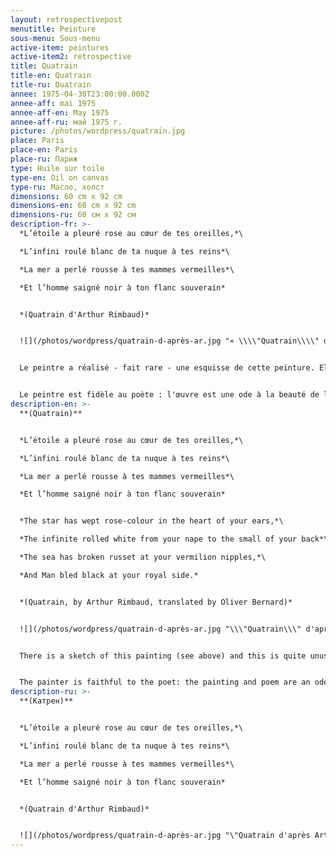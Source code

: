 ```yaml
---
layout: retrospectivepost
menutitle: Peinture
sous-menu: Sous-menu
active-item: peintures
active-item2: retrospective
title: Quatrain
title-en: Quatrain
title-ru: Quatrain
annee: 1975-04-30T23:00:00.000Z
annee-aff: mai 1975
annee-aff-en: May 1975
annee-aff-ru: май 1975 г.
picture: /photos/wordpress/quatrain.jpg
place: Paris
place-en: Paris
place-ru: Париж
type: Huile sur toile
type-en: Oil on canvas
type-ru: Масло, холст
dimensions: 60 cm x 92 cm
dimensions-en: 60 cm x 92 cm
dimensions-ru: 60 см x 92 см
description-fr: >-
  *L’étoile a pleuré rose au cœur de tes oreilles,*\

  *L’infini roulé blanc de ta nuque à tes reins*\

  *La mer a perlé rousse à tes mammes vermeilles*\

  *Et l’homme saigné noir à ton flanc souverain*


  *(Quatrain d'Arthur Rimbaud)*


  ![](/photos/wordpress/quatrain-d-après-ar.jpg "« \\\\"Quatrain\\\\" d'après Arthur Rimbaud », esquisse sur papier, Guy de Montlaur, Paris, mai 1975")


  Le peintre a réalisé - fait rare - une esquisse de cette peinture. Elle est intéressante car, beaucoup plus figurative que la peinture, elle permet de faire le lien entre celle-ci et le quatrain-poème de Rimbaud.  Ainsi, l'oreille est évidente, comme les mammes, le roulé de la nuque  aux reins. L'homme, lui, est difficilement identifiable. Dans le quatrain-peinture, les couleurs, si importantes pour le poète, ont été relativement respectées - à la license poètique près. Mais là, l'homme saigné noir apparaît sans équivoque.


  Le peintre est fidèle au poète : l'œuvre est une ode à la beauté de la femme, de la déesse (étoile, infini, mer), et l'homme, saignant d'un sang noir, represente-t-il le Christ au flan transpersé?
description-en: >-
  **(Quatrain)**


  *L’étoile a pleuré rose au cœur de tes oreilles,*\

  *L’infini roulé blanc de ta nuque à tes reins*\

  *La mer a perlé rousse à tes mammes vermeilles*\

  *Et l’homme saigné noir à ton flanc souverain*


  *The star has wept rose-colour in the heart of your ears,*\

  *The infinite rolled white from your nape to the small of your back*\

  *The sea has broken russet at your vermilion nipples,*\

  *And Man bled black at your royal side.*


  *(Quatrain, by Arthur Rimbaud, translated by Oliver Bernard)*


  ![](/photos/wordpress/quatrain-d-après-ar.jpg "\\\"Quatrain\\\" d'après Arthur Rimbaud - ( \\\"Quatrain\\\" according to Arthur Rimbaud), sketch on paper, Guy de Montlaur, Paris, May 1975")


  There is a sketch of this painting (see above) and this is quite unusual for Montlaur. This sketch is interesting and useful because it is much more figurative than the painting and allows us to make a link between the quatrain-painting and Rimbaud's quatrain-poem. In the sketch, the ear is clearly seen, like the breasts, and nipples and the roll from the neck to the lower back. The man is difficult to identify. In the quatrain-painting, the colors, so important for Rimbaud, are relatively well respected. The bled black man appears unequivocally.


  The painter is faithful to the poet: the painting and poem are an ode to the beauty of the woman, or, more appropriately, of the goddess (star, infinity, sea). The man, bleeding black blood, may represent  Christ with his side pierced.
description-ru: >-
  **(Катрен)**


  *L’étoile a pleuré rose au cœur de tes oreilles,*\

  *L’infini roulé blanc de ta nuque à tes reins*\

  *La mer a perlé rousse à tes mammes vermeilles*\

  *Et l’homme saigné noir à ton flanc souverain*


  *(Quatrain d'Arthur Rimbaud)*


  ![](/photos/wordpress/quatrain-d-après-ar.jpg "\"Quatrain d'après Arthur Rimbaud\" - (\"Катрен\", по словам Артура Рембо), набросок на бумаге, Ги де Монлор, Париж, май 1975 г.")
---
```

